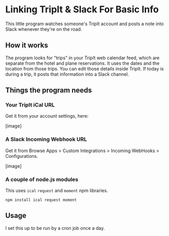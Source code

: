 # Linking TripIt & Slack For Basic Info

This little program watches someone's TripIt account and posts a note into Slack whenever they're on the road.

## How it works

The program looks for "trips" in your TripIt web calendar feed, which are separate from the hotel and plane reservations. It uses the dates and the location from those trips. You can edit those details inside TripIt. If today is during a trip, it posts that information into a Slack channel.

## Things the program needs 

### Your TripIt iCal URL

Get it from your account settings, here:

[image]

### A Slack Incoming Webhook URL

Get it from Browse Apps > Custom Integrations > Incoming WebHooks > Configurations.

[image]

### A couple of node.js modules

This uses `ical` `request` and `moment` npm libraries.

```
npm install ical request moment 
```

## Usage

I set this up to be run by a cron job once a day.


